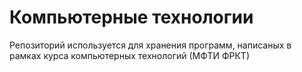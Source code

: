 # Компьютерные технологии

Репозиторий используется для хранения программ, написаных в рамках курса компьютерных технологий (МФТИ ФРКТ)

